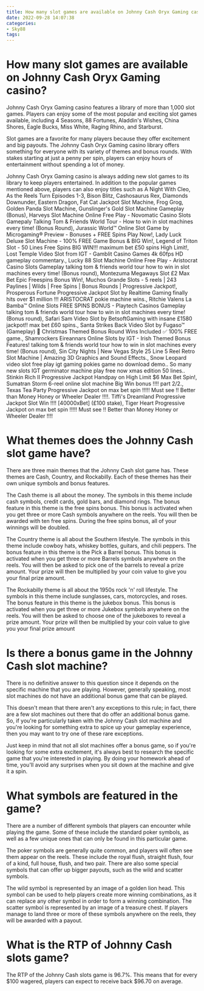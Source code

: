 ```yaml
---
title: How many slot games are available on Johnny Cash Oryx Gaming casino
date: 2022-09-28 14:07:38
categories:
- Sky88
tags:
---
```



#  How many slot games are available on Johnny Cash Oryx Gaming casino?

Johnny Cash Oryx Gaming casino features a library of more than 1,000 slot games. Players can enjoy some of the most popular and exciting slot games available, including 4 Seasons, 88 Fortunes, Aladdin's Wishes, China Shores, Eagle Bucks, Miss White, Raging Rhino, and Starburst.

Slot games are a favorite for many players because they offer excitement and big payouts. The Johnny Cash Oryx Gaming casino library offers something for everyone with its variety of themes and bonus rounds. With stakes starting at just a penny per spin, players can enjoy hours of entertainment without spending a lot of money.

Johnny Cash Oryx Gaming casino is always adding new slot games to its library to keep players entertained. In addition to the popular games mentioned above, players can also enjoy titles such as A Night With Cleo, As the Reels Turn Episodes 1-3, Bison Blitz, Cashosaurus Rex, Diamonds Downunder, Eastern Dragon, Fat Cat Jackpot Slot Machine, Frog Grog, Golden Panda Slot Machine, Gunslinger's Gold Slot Machine Gameplay (Bonus), Harveys Slot Machine Online Free Play - Novomatic Casino Slots Gamepaly Talking Tom & Friends World Tour - How to win in slot machines every time! (Bonus Round), Jurassic World™ Online Slot Game by Microgaming® Preview - Bonuses + FREE Spins Play Now!, Lady Luck Deluxe Slot Machine - 100% FREE Game Bonus & BIG Win!, Legend of Triton Slot - 50 Lines Free Spins BIG WIN!!! maximum bet £50 spins High Limit!, Lost Temple Video Slot from IGT - Gamblit Casino Games 4k 60fps HD gameplay commentary., Lucky 88 Slot Machine Online Free Play - Aristocrat Casino Slots Gameplay talking tom & friends world tour how to win in slot machines every time! (Bonus round), Montezuma Megaways Slot £2 Max Bet Epic Freespins Bonus Win!, Muchos Grande Slots - 5 reels | 243 Paylines | Wilds | Free Spins | Bonus Rounds | Progressive Jackpot!, Prosperous Fortune Progressive Jackpot Slot by Realtime Gaming finally hits over $1 million !!! ARISTOCRAT pokie machine wins., Ritchie Valens La Bamba™ Online Slots FREE SPINS BONUS - Playtech Casinos Gameplay talking tom & friends world tour how to win in slot machines every time! (Bonus round), Safari Sam Video Slot by BetsoftGaming with insane £1580 jackpot!! max bet £60 spins., Santa Strikes Back Video Slot by Fugaso™ (Gameplay) 🎅 Christmas Themed Bonus Round Wins Included ✅ 100% FREE game., Shamrockers Eireannars Online Slots by IGT - Irish Themed Bonus Features! talking tom & friends world tour how to win in slot machines every time! (Bonus round), Sin City Nights | New Vegas Style 25 Line 5 Reel Retro Slot Machine | Amazing 3D Graphics and Sound Effects., Snow Leopard video slot free play igt gaming pokies game no download demo.. So many new slots IGT germinator machine play free now xmas edition 50 lines.. Stinkin Rich II Progressive Jackpot Handpay on High Limit $6 Max Bet Spin!, Sumatran Storm 6-reel online slot machine Big Win bonus !!!! part 2/2., Texas Tea Party Progressive Jackpot on max bet spin !!!!! Must see !! Better than Money Honey or Wheeler Dealer !!!!. Tiffi's Dreamland Progressive Jackpot Slot Win !!!! [40000xBet] (£100 stake), Tiger Heart Progressive Jackpot on max bet spin !!!!! Must see !! Better than Money Honey or Wheeler Dealer !!!!

#  What themes does the Johnny Cash slot game have?

There are three main themes that the Johnny Cash slot game has. These themes are Cash, Country, and Rockabilly. Each of these themes has their own unique symbols and bonus features.

The Cash theme is all about the money. The symbols in this theme include cash symbols, credit cards, gold bars, and diamond rings. The bonus feature in this theme is the free spins bonus. This bonus is activated when you get three or more Cash symbols anywhere on the reels. You will then be awarded with ten free spins. During the free spins bonus, all of your winnings will be doubled.

The Country theme is all about the Southern lifestyle. The symbols in this theme include cowboy hats, whiskey bottles, guitars, and chili peppers. The bonus feature in this theme is the Pick a Barrel bonus. This bonus is activated when you get three or more Barrels symbols anywhere on the reels. You will then be asked to pick one of the barrels to reveal a prize amount. Your prize will then be multiplied by your coin value to give you your final prize amount.

The Rockabilly theme is all about the 1950s rock 'n' roll lifestyle. The symbols in this theme include sunglasses, cars, motorcycles, and roses. The bonus feature in this theme is the jukebox bonus. This bonus is activated when you get three or more Jukebox symbols anywhere on the reels. You will then be asked to choose one of the jukeboxes to reveal a prize amount. Your prize will then be multiplied by your coin value to give you your final prize amount

#  Is there a bonus game in the Johnny Cash slot machine?

There is no definitive answer to this question since it depends on the specific machine that you are playing. However, generally speaking, most slot machines do not have an additional bonus game that can be played.

This doesn't mean that there aren't any exceptions to this rule; in fact, there are a few slot machines out there that do offer an additional bonus game. So, if you're particularly taken with the Johnny Cash slot machine and you're looking for something extra to spice up your gameplay experience, then you may want to try one of these rare exceptions.

Just keep in mind that not all slot machines offer a bonus game, so if you're looking for some extra excitement, it's always best to research the specific game that you're interested in playing. By doing your homework ahead of time, you'll avoid any surprises when you sit down at the machine and give it a spin.

#  What symbols are featured in the game?

There are a number of different symbols that players can encounter while playing the game. Some of these include the standard poker symbols, as well as a few unique ones that can only be found in this particular game.

The poker symbols are generally quite common, and players will often see them appear on the reels. These include the royal flush, straight flush, four of a kind, full house, flush, and two pair. There are also some special symbols that can offer up bigger payouts, such as the wild and scatter symbols.

The wild symbol is represented by an image of a golden lion head. This symbol can be used to help players create more winning combinations, as it can replace any other symbol in order to form a winning combination. The scatter symbol is represented by an image of a treasure chest. If players manage to land three or more of these symbols anywhere on the reels, they will be awarded with a payout.

#  What is the RTP of Johnny Cash slots game?

The RTP of the Johnny Cash slots game is 96.7%. This means that for every $100 wagered, players can expect to receive back $96.70 on average.